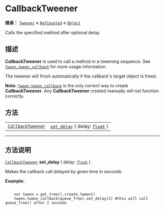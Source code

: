 <!-- ⚠ 请勿编辑本文件 ⚠ -->
<!-- 本文档使用脚本从 WeDot 引擎源码仓库生成。 -->
<!-- 生成脚本：https://github.com/WeDot-Engine/WeDot/tree/4.3/doc/tools/make_md.py； -->
<!-- 原文件：https://github.com/WeDot-Engine/WeDot/tree/4.3/doc/classes/CallbackTweener.xml。 -->

<div id="_class_callbacktweener"></div>

# CallbackTweener

**继承：** [`Tweener`](class_tweener.md) **<** [`RefCounted`](class_refcounted.md) **<** [`Object`](class_object.md)

Calls the specified method after optional delay.

## 描述

**CallbackTweener** is used to call a method in a tweening sequence. See [`Tween.tween_callback`](class_tween.md#class_tween_method_tween_callback) for more usage information.

The tweener will finish automatically if the callback's target object is freed.

 **Note:** [`Tween.tween_callback`](class_tween.md#class_tween_method_tween_callback) is the only correct way to create **CallbackTweener**. Any **CallbackTweener** created manually will not function correctly.

## 方法

|||
|:-:|:--|
| [`CallbackTweener`](class_callbacktweener.md) | [`set_delay`](class_callbacktweener.md#class_callbacktweener_method_set_delay) ( delay: [`float`](class_float.md) ) |

<!-- rst-class:: classref-section-separator -->

---

## 方法说明

<div id="_class_callbacktweener_method_set_delay"></div>

[`CallbackTweener`](class_callbacktweener.md) **set_delay** ( delay: [`float`](class_float.md) )<div id="class_callbacktweener_method_set_delay"></div>

Makes the callback call delayed by given time in seconds.

 **Example:** 

```

    var tween = get_tree().create_tween()
    tween.tween_callback(queue_free).set_delay(2) #this will call queue_free() after 2 seconds
```



[^virtual]: 本方法通常需要用户覆盖才能生效。
[^const]: 本方法无副作用，不会修改该实例的任何成员变量。
[^vararg]: 本方法除了能接受在此处描述的参数外，还能够继续接受任意数量的参数。
[^constructor]: 本方法用于构造某个类型。
[^static]: 调用本方法无需实例，可直接使用类名进行调用。
[^operator]: 本方法描述的是使用本类型作为左操作数的有效运算符。
[^bitfield]: 这个值是由下列位标志构成位掩码的整数。
[^void]: 无返回值。
